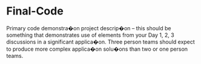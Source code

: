 # Final-Code
Primary code demonstra�on project descrip�on – this should be something that demonstrates use of elements from your Day 1, 2, 3 discussions in a significant applica�on. Three person teams should expect to produce more complex applica�on solu�ons than two or one person teams. 
